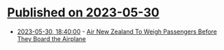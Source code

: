 # [Published on 2023-05-30](index.md)

* [2023-05-30, 18:40:00](https://news.slashdot.org/story/23/05/30/1739214/air-new-zealand-to-weigh-passengers-before-they-board-the-airplane?utm_source=rss1.0mainlinkanon&utm_medium=feed) - [Air New Zealand To Weigh Passengers Before They Board the Airplane](https://news.slashdot.org/story/23/05/30/1739214/air-new-zealand-to-weigh-passengers-before-they-board-the-airplane?utm_source=rss1.0mainlinkanon&utm_medium=feed)
